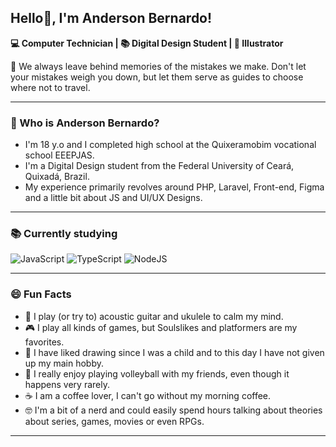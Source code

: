 ## Hello👋, I'm Anderson Bernardo!

**💻 Computer Technician | 📚 Digital Design Student | 🎨 Illustrator**

🧠 We always leave behind memories of the mistakes we make. Don't let your mistakes weigh you down, but let them serve as guides to choose where not to travel.

---

### 🤔 Who is Anderson Bernardo?

- I'm 18 y.o and I completed high school at the Quixeramobim vocational school EEEPJAS.
- I'm a Digital Design student from the Federal University of Ceará, Quixadá, Brazil.
- My experience primarily revolves around PHP, Laravel, Front-end, Figma and a little bit about JS and UI/UX Designs.

---

### 📚 Currently studying

![JavaScript](https://img.shields.io/badge/-JavaScript-F7DF1E?style=flat-square&logo=javascript&logoColor=000)
![TypeScript](https://img.shields.io/badge/-TypeScript-3178C6?style=flat-square&logo=typescript&logoColor=fff)
![NodeJS](https://img.shields.io/badge/-Node.js-339933?style=flat-square&logo=node.js)

---

### 😄 Fun Facts

- 🎸 I play (or try to) acoustic guitar and ukulele to calm my mind.
- 🎮 I play all kinds of games, but Soulslikes and platformers are my favorites.
- 🎨 I have liked drawing since I was a child and to this day I have not given up my main hobby.
- 🏐 I really enjoy playing volleyball with my friends, even though it happens very rarely.
- ☕ I am a coffee lover, I can't go without my morning coffee.
- 🤓 I'm a bit of a nerd and could easily spend hours talking about theories about series, games, movies or even RPGs.

---

<!--
**andberna28/andberna28** is a ✨ _special_ ✨ repository because its `README.md` (this file) appears on your GitHub profile.

Here are some ideas to get you started:

- 🔭 I’m currently working on ...
- 🌱 I’m currently learning ...
- 👯 I’m looking to collaborate on ...
- 🤔 I’m looking for help with ...
- 💬 Ask me about ...
- 📫 How to reach me: ...
- 😄 Pronouns: ...
- ⚡ Fun fact: ...
-->

